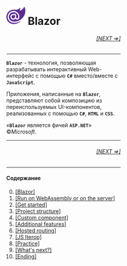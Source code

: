 <div style="width:60%; margin-left:20%;">

# <img src="./images/blazor_logo_transparent.png " width="50" /> Blazor

<div style="text-align:right;">

###### [[NEXT =>]](01.md)

</div>

---

**`Blazor`** - технология, позволяющая разрабатывать интерактивный Web-интерфейс с помощью **`C#`** вместо/вместе с **`JavaScript`**.

Приложения, написанные на **`Blazor`**, представляют собой композицию из переиспользуемых UI-компонентов, реализованных с помощью **`C#`**, **`HTML`** и **`CSS`**.

&laquo;**`Blazor`** является фичей **`ASP.NET`**&raquo; ©*Microsoft*.

---

<div style="text-align:right;">

###### [[NEXT =>]](01.md)

</div>

---

#### Содержание

0. [[Blazor]](00.md)
1. [[Run on WebAssembly or on the server]](01.md)
1. [[Get started]](02.md)
1. [[Project structure]](03.md)
1. [[Custom component]](04.md)
1. [[Additional features]](05.md)
1. [[Hosted routing]](06.md)
1. [[JS Iterop]](07.md)
1. [[Practice]](08.md)
1. [[What's next?]](09.md)
1. [[Ending]](10.md)

</div>
